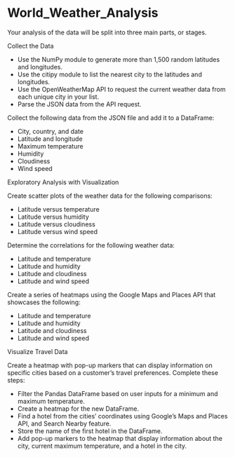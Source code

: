 # World_Weather_Analysis

Your analysis of the data will be split into three main parts, or stages.

Collect the Data
- Use the NumPy module to generate more than 1,500 random latitudes and longitudes.
- Use the citipy module to list the nearest city to the latitudes and longitudes.
- Use the OpenWeatherMap API to request the current weather data from each unique city in your list.
- Parse the JSON data from the API request.

Collect the following data from the JSON file and add it to a DataFrame:
- City, country, and date
- Latitude and longitude
- Maximum temperature
- Humidity
- Cloudiness
- Wind speed

Exploratory Analysis with Visualization

Create scatter plots of the weather data for the following comparisons:
- Latitude versus temperature
- Latitude versus humidity
- Latitude versus cloudiness
- Latitude versus wind speed

Determine the correlations for the following weather data:
- Latitude and temperature
- Latitude and humidity
- Latitude and cloudiness
- Latitude and wind speed

Create a series of heatmaps using the Google Maps and Places API that showcases the following:
- Latitude and temperature
- Latitude and humidity
- Latitude and cloudiness
- Latitude and wind speed

Visualize Travel Data

Create a heatmap with pop-up markers that can display information on specific cities based on a customer’s travel preferences. Complete these steps:
- Filter the Pandas DataFrame based on user inputs for a minimum and maximum temperature.
- Create a heatmap for the new DataFrame.
- Find a hotel from the cities’ coordinates using Google’s Maps and Places API, and Search Nearby feature.
- Store the name of the first hotel in the DataFrame.
- Add pop-up markers to the heatmap that display information about the city, current maximum temperature, and a hotel in the city.
